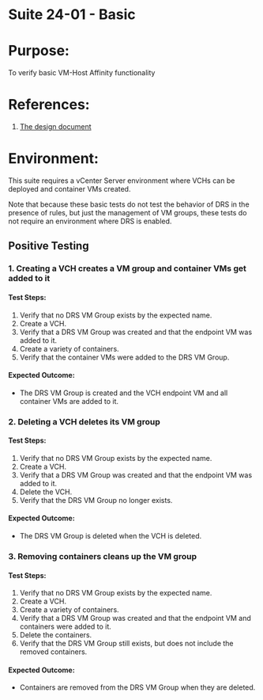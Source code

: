 Suite 24-01 - Basic
===================

# Purpose:
To verify basic VM-Host Affinity functionality

# References:
1. [The design document](../../../doc/design/host-affinity.md)

# Environment:
This suite requires a vCenter Server environment where VCHs can be deployed and container VMs created.

Note that because these basic tests do not test the behavior of DRS in the presence of rules, but just the management of
VM groups, these tests do not require an environment where DRS is enabled.


Positive Testing
----------------

### 1. Creating a VCH creates a VM group and container VMs get added to it

#### Test Steps:
1. Verify that no DRS VM Group exists by the expected name.
2. Create a VCH.
3. Verify that a DRS VM Group was created and that the endpoint VM was added to it.
4. Create a variety of containers.
5. Verify that the container VMs were added to the DRS VM Group.

#### Expected Outcome:
* The DRS VM Group is created and the VCH endpoint VM and all container VMs are added to it.


### 2. Deleting a VCH deletes its VM group

#### Test Steps:
1. Verify that no DRS VM Group exists by the expected name.
2. Create a VCH.
3. Verify that a DRS VM Group was created and that the endpoint VM was added to it.
4. Delete the VCH.
5. Verify that the DRS VM Group no longer exists.

#### Expected Outcome:
* The DRS VM Group is deleted when the VCH is deleted.


### 3. Removing containers cleans up the VM group

#### Test Steps:
1. Verify that no DRS VM Group exists by the expected name.
2. Create a VCH.
3. Create a variety of containers.
4. Verify that a DRS VM Group was created and that the endpoint VM and containers were added to it.
5. Delete the containers.
6. Verify that the DRS VM Group still exists, but does not include the removed containers.

#### Expected Outcome:
* Containers are removed from the DRS VM Group when they are deleted.
